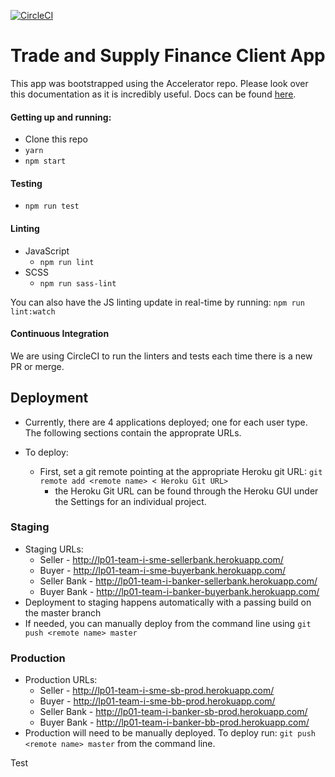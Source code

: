 [![CircleCI](https://circleci.com/gh/CognizantStudio/trade-finance-client/tree/master.svg?style=svg&circle-token=94f403cac177feb611d4ff2be7f5bf639e11f8ad)](https://circleci.com/gh/CognizantStudio/trade-finance-client/tree/master)

# Trade and Supply Finance Client App

This app was bootstrapped using the Accelerator repo. Please look over this documentation as it is incredibly useful. Docs can be found [here](docs/accelerator-starter.md).

#### Getting up and running:
- Clone this repo
- `yarn`
- `npm start`

#### Testing
- `npm run test`

#### Linting
- JavaScript
  * `npm run lint`
- SCSS
  * `npm run sass-lint`

You can also have the JS linting update in real-time by running: `npm run lint:watch`

#### Continuous Integration
We are using CircleCI to run the linters and tests each time there is a new PR or merge.

## Deployment
- Currently, there are 4 applications deployed; one for each user type. The following sections contain the approprate URLs.

- To deploy:
  * First, set a git remote pointing at the appropriate Heroku git URL: `git remote add <remote name> <
Heroku Git URL>`
    * the Heroku Git URL can be found through the Heroku GUI under the Settings for an individual project.

### Staging
- Staging URLs:
  * Seller - http://lp01-team-i-sme-sellerbank.herokuapp.com/
  * Buyer - http://lp01-team-i-sme-buyerbank.herokuapp.com/
  * Seller Bank - http://lp01-team-i-banker-sellerbank.herokuapp.com/
  * Buyer Bank - http://lp01-team-i-banker-buyerbank.herokuapp.com/
- Deployment to staging happens automatically with a passing build on the master branch
- If needed, you can manually deploy from the command line using `git push <remote name> master`

### Production
- Production URLs:
  * Seller - http://lp01-team-i-sme-sb-prod.herokuapp.com/
  * Buyer - http://lp01-team-i-sme-bb-prod.herokuapp.com/
  * Seller Bank - http://lp01-team-i-banker-sb-prod.herokuapp.com/
  * Buyer Bank - http://lp01-team-i-banker-bb-prod.herokuapp.com/
- Production will need to be manually deployed. To deploy run: `git push <remote name> master` from the command line.

Test